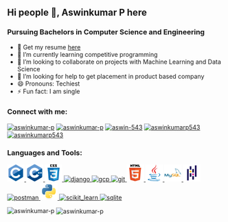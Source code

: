 ## Hi people 👋, Aswinkumar P here 
### Pursuing Bachelors in Computer Science and Engineering 


- 🔭 Get my resume <a href="https://docs.google.com/document/d/1aiZH6eB46fGxc9mKQHGc2aeCS9gamFr-ky4ABrl3B5o/edit?usp=share_link">here</a>
- 🌱 I’m currently learning competitive programming  
- 👯 I’m looking to collaborate on projects with Machine Learning and Data Science
- 🤔 I’m looking for help to get placement in product based company
- 😄 Pronouns: Techiest
- ⚡ Fun fact: I am single

<h3 align="left">Connect with me:</h3>
<p align="left">
  <a href="mailto://aswinkumar300245@gmail.com" target="blank"><img align="center" src="https://cdn.iconscout.com/icon/free/png-512/gmail-2981844-2476484.png" alt="aswinkumar-p" height="40" width="40" /></a>
<a href="https://linkedin.com/in/aswinkumar-p" target="blank"><img align="center" src="https://cdn.iconscout.com/icon/free/png-512/linkedin-160-461814.png" alt="aswinkumar-p" height="40" width="40" /></a>
<a href="https://leetcode.com/aswinkumar-p/" target="blank"><img align="center" src="https://cdn.iconscout.com/icon/free/png-512/leetcode-3521542-2944960.png" alt="aswin-543" height="40" width="40" /></a>
<a href="https://www.hackerrank.com/aswinkumarp543" target="blank"><img align="center" src="https://cdn.iconscout.com/icon/free/png-512/hackerrank-3521478-2944922.png" alt="aswinkumarp543" height="40" width="40" /></a>
<a href="https://instagram.com/aswinkumarp543" target="blank"><img align="center" src="https://cdn.iconscout.com/icon/free/png-256/instagram-1868978-1583142.png" alt="aswinkumarp543" height="40" width="40" /></a>
</p>

<h3 align="left">Languages and Tools:</h3>
<p align="left"> 
<a href="https://www.cprogramming.com/" target="_blank" rel="noreferrer"> <img src="https://raw.githubusercontent.com/devicons/devicon/master/icons/c/c-original.svg" alt="c" width="40" height="40"/> </a> 
<a href="https://www.w3schools.com/cpp/" target="_blank" rel="noreferrer"> <img src="https://raw.githubusercontent.com/devicons/devicon/master/icons/cplusplus/cplusplus-original.svg" alt="cplusplus" width="40" height="40"/> </a> 
<a href="https://www.w3schools.com/css/" target="_blank" rel="noreferrer"> <img src="https://raw.githubusercontent.com/devicons/devicon/master/icons/css3/css3-original-wordmark.svg" alt="css3" width="40" height="40"/> </a> <a href="https://www.djangoproject.com/" target="_blank" rel="noreferrer"> <img src="https://cdn.worldvectorlogo.com/logos/django.svg" alt="django" width="40" height="40"/> </a> <a href="https://cloud.google.com" target="_blank" rel="noreferrer"> <img src="https://www.vectorlogo.zone/logos/google_cloud/google_cloud-icon.svg" alt="gcp" width="40" height="40"/> </a> <a href="https://git-scm.com/" target="_blank" rel="noreferrer"> <img src="https://www.vectorlogo.zone/logos/git-scm/git-scm-icon.svg" alt="git" width="40" height="40"/> </a> <a href="https://www.w3.org/html/" target="_blank" rel="noreferrer"> <img src="https://raw.githubusercontent.com/devicons/devicon/master/icons/html5/html5-original-wordmark.svg" alt="html5" width="40" height="40"/> </a> <a href="https://www.java.com" target="_blank" rel="noreferrer"> <img src="https://raw.githubusercontent.com/devicons/devicon/master/icons/java/java-original.svg" alt="java" width="40" height="40"/> </a> <a href="https://www.mysql.com/" target="_blank" rel="noreferrer"> <img src="https://raw.githubusercontent.com/devicons/devicon/master/icons/mysql/mysql-original-wordmark.svg" alt="mysql" width="40" height="40"/> </a> <a href="https://pandas.pydata.org/" target="_blank" rel="noreferrer"> <img src="https://raw.githubusercontent.com/devicons/devicon/2ae2a900d2f041da66e950e4d48052658d850630/icons/pandas/pandas-original.svg" alt="pandas" width="40" height="40"/> </a> <a href="https://postman.com" target="_blank" rel="noreferrer"> <img src="https://www.vectorlogo.zone/logos/getpostman/getpostman-icon.svg" alt="postman" width="40" height="40"/> </a> <a href="https://www.python.org" target="_blank" rel="noreferrer"> <img src="https://raw.githubusercontent.com/devicons/devicon/master/icons/python/python-original.svg" alt="python" width="40" height="40"/> </a> <a href="https://scikit-learn.org/" target="_blank" rel="noreferrer"> <img src="https://upload.wikimedia.org/wikipedia/commons/0/05/Scikit_learn_logo_small.svg" alt="scikit_learn" width="40" height="40"/> </a> <a href="https://www.sqlite.org/" target="_blank" rel="noreferrer"> <img src="https://www.vectorlogo.zone/logos/sqlite/sqlite-icon.svg" alt="sqlite" width="40" height="40"/> </a> </p>

<p><img align="left" src="https://github-readme-stats.vercel.app/api/top-langs?username=aswinkumar-p&show_icons=true&locale=en&layout=compact" alt="aswinkumar-p" /></p>

<p>&nbsp;<img align="center" src="https://github-readme-stats.vercel.app/api?username=aswinkumar-p&show_icons=true&locale=en" alt="aswinkumar-p" /></p>


